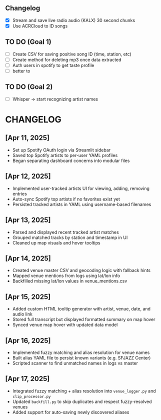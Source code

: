 ## Changelog

- [x] Stream and save live radio audio (KALX) 30 second chunks
- [x] Use ACRCloud to ID songs

## TO DO (Goal 1)
- [ ]  Create CSV for saving positive song ID (time, station, etc)
- [ ]  Create method for deleting mp3 once data extracted
- [ ]  Auth users in spotify to get taste profile
- [ ]  better to

## TO DO (Goal 2)
- [ ]  Whisper -> start recognizing artist names

# CHANGELOG

## [Apr 11, 2025]
- Set up Spotify OAuth login via Streamlit sidebar  
- Saved top Spotify artists to per-user YAML profiles  
- Began separating dashboard concerns into modular files  

## [Apr 12, 2025]
- Implemented user-tracked artists UI for viewing, adding, removing entries  
- Auto-sync Spotify top artists if no favorites exist yet  
- Persisted tracked artists in YAML using username-based filenames  

## [Apr 13, 2025]
- Parsed and displayed recent tracked artist matches  
- Grouped matched tracks by station and timestamp in UI  
- Cleaned up map visuals and hover tooltips  

## [Apr 14, 2025]
- Created venue master CSV and geocoding logic with fallback hints  
- Mapped venue mentions from logs using lat/lon info  
- Backfilled missing lat/lon values in venue_mentions.csv  

## [Apr 15, 2025]
- Added custom HTML tooltip generator with artist, venue, date, and audio link  
- Stored full transcript but displayed formatted summary on map hover  
- Synced venue map hover with updated data model  

## [Apr 16, 2025]
- Implemented fuzzy matching and alias resolution for venue names  
- Built alias YAML file to persist known variants (e.g. SFJAZZ Center)  
- Scripted scanner to find unmatched names in logs vs master  

## [Apr 17, 2025]
- Integrated fuzzy matching + alias resolution into `venue_logger.py` and `clip_processor.py`  
- Updated `backfill.py` to skip duplicates and respect fuzzy-resolved venues  
- Added support for auto-saving newly discovered aliases  
